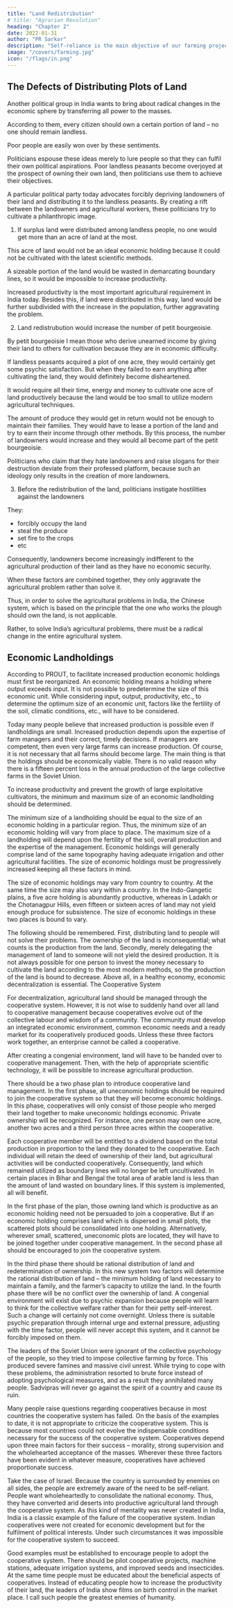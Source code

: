 ```yaml
---
title: "Land Redistribution"
# title: "Agrarian Revolution"
heading: "Chapter 2"
date: 2022-01-31
author: "PR Sarkar"
description: "Self-reliance is the main objective of our farming projects, hence they should be oriented towards production"
image: "/covers/farming.jpg"
icon: "/flags/in.png"
---
```



## The Defects of Distributing Plots of Land

Another political group in India wants to bring about radical changes in the economic sphere by transferring all power to the masses. 

According to them, every citizen should own a certain portion of land – no one should remain landless. 

Poor people are easily won over by these sentiments. 

Politicians espouse these ideas merely to lure people so that they can fulfil their own political aspirations. Poor landless peasants become overjoyed at the prospect of owning their own land, then politicians use them to achieve their objectives.


A particular political party today advocates forcibly depriving landowners of their land and distributing it to the landless peasants. By creating a rift between the landowners and agricultural workers, these politicians try to cultivate a philanthropic image.

<!-- Let us analyse to what extent this approach would be conducive to the overall economic growth of India. First,  -->

1. If surplus land were distributed among landless people, no one would get more than an acre of land at the most. 

This acre of land would not be an ideal economic holding because it could not be cultivated with the latest scientific methods. 

A sizeable portion of the land would be wasted in demarcating boundary lines, so it would be impossible to increase productivity. 

Increased productivity is the most important agricultural requirement in India today. Besides this, if land were distributed in this way, land would be further subdivided with the increase in the population, further aggravating the problem.

2. Land redistrubution would increase the number of petit bourgeoisie. 

By petit bourgeoisie I mean those who derive unearned income by giving their land to others for cultivation because they are in economic difficulty. 

If landless peasants acquired a plot of one acre, they would certainly get some psychic satisfaction. But when they failed to earn anything after cultivating the land, they would definitely become disheartened. 

It would require all their time, energy and money to cultivate one acre of land productively because the land would be too small to utilize modern agricultural techniques. 

The amount of produce they would get in return would not be enough to maintain their families. They would have to lease a portion of the land and try to earn their income through other methods. By this process, the number of landowners would increase and they would all become part of the petit bourgeoisie. 

Politicians who claim that they hate landowners and raise slogans for their destruction deviate from their professed platform, because such an ideology only results in the creation of more landowners.

3. Before the redistribution of the land, politicians instigate hostilities against the landowners

They:
- forcibly occupy the land
- steal the produce
- set fire to the crops
- etc

Consequently, landowners become increasingly indifferent to the agricultural production of their land as they have no economic security. 

When these factors are combined together, they only aggravate the agricultural problem rather than solve it.

Thus, in order to solve the agricultural problems in India, the Chinese system, which is based on the principle that the one who works the plough should own the land, is not applicable. 

Rather, to solve India’s agricultural problems, there must be a radical change in the entire agricultural system.


## Economic Landholdings

According to PROUT, to facilitate increased production economic holdings must first be reorganized. An economic holding means a holding where output exceeds input. It is not possible to predetermine the size of this economic unit. While considering input, output, productivity, etc., to determine the optimum size of an economic unit, factors like the fertility of the soil, climatic conditions, etc., will have to be considered.

Today many people believe that increased production is possible even if landholdings are small. Increased production depends upon the expertise of farm managers and their correct, timely decisions. If managers are competent, then even very large farms can increase production. Of course, it is not necessary that all farms should become large. The main thing is that the holdings should be economically viable. There is no valid reason why there is a fifteen percent loss in the annual production of the large collective farms in the Soviet Union.

To increase productivity and prevent the growth of large exploitative cultivators, the minimum and maximum size of an economic landholding should be determined. 

The minimum size of a landholding should be equal to the size of an economic holding in a particular region. Thus, the minimum size of an economic holding will vary from place to place. The maximum size of a landholding will depend upon the fertility of the soil, overall production and the expertise of the management. Economic holdings will generally comprise land of the same topography having adequate irrigation and other agricultural facilities. The size of economic holdings must be progressively increased keeping all these factors in mind.

The size of economic holdings may vary from country to country. At the same time the size may also vary within a country. In the Indo-Gangetic plains, a five acre holding is abundantly productive, whereas in Ladakh or the Chotanagpur Hills, even fifteen or sixteen acres of land may not yield enough produce for subsistence. The size of economic holdings in these two places is bound to vary.

The following should be remembered. First, distributing land to people will not solve their problems. The ownership of the land is inconsequential; what counts is the production from the land. Secondly, merely delegating the management of land to someone will not yield the desired production. It is not always possible for one person to invest the money necessary to cultivate the land according to the most modern methods, so the production of the land is bound to decrease. Above all, in a healthy economy, economic decentralization is essential.
The Cooperative System

For decentralization, agricultural land should be managed through the cooperative system. However, it is not wise to suddenly hand over all land to cooperative management because cooperatives evolve out of the collective labour and wisdom of a community. The community must develop an integrated economic environment, common economic needs and a ready market for its cooperatively produced goods. Unless these three factors work together, an enterprise cannot be called a cooperative.

After creating a congenial environment, land will have to be handed over to cooperative management. Then, with the help of appropriate scientific technology, it will be possible to increase agricultural production.

There should be a two phase plan to introduce cooperative land management. In the first phase, all uneconomic holdings should be required to join the cooperative system so that they will become economic holdings. In this phase, cooperatives will only consist of those people who merged their land together to make uneconomic holdings economic. Private ownership will be recognized. For instance, one person may own one acre, another two acres and a third person three acres within the cooperative. 

Each cooperative member will be entitled to a dividend based on the total production in proportion to the land they donated to the cooperative. Each individual will retain the deed of ownership of their land, but agricultural activities will be conducted cooperatively. Consequently, land which remained utilized as boundary lines will no longer be left uncultivated. In certain places in Bihar and Bengal the total area of arable land is less than the amount of land wasted on boundary lines. If this system is implemented, all will benefit.

In the first phase of the plan, those owning land which is productive as an economic holding need not be persuaded to join a cooperative. But if an economic holding comprises land which is dispersed in small plots, the scattered plots should be consolidated into one holding. Alternatively, wherever small, scattered, uneconomic plots are located, they will have to be joined together under cooperative management.
In the second phase all should be encouraged to join the cooperative system.

In the third phase there should be rational distribution of land and redetermination of ownership. In this new system two factors will determine the rational distribution of land – the minimum holding of land necessary to maintain a family, and the farmer’s capacity to utilize the land.
In the fourth phase there will be no conflict over the ownership of land. A congenial environment will exist due to psychic expansion because people will learn to think for the collective welfare rather than for their petty self-interest. Such a change will certainly not come overnight. Unless there is suitable psychic preparation through internal urge and external pressure, adjusting with the time factor, people will never accept this system, and it cannot be forcibly imposed on them.

The leaders of the Soviet Union were ignorant of the collective psychology of the people, so they tried to impose collective farming by force. This produced severe famines and massive civil unrest. While trying to cope with these problems, the administration resorted to brute force instead of adopting psychological measures, and as a result they annihilated many people. Sadvipras will never go against the spirit of a country and cause its ruin.

Many people raise questions regarding cooperatives because in most countries the cooperative system has failed. On the basis of the examples to date, it is not appropriate to criticize the cooperative system. This is because most countries could not evolve the indispensable conditions necessary for the success of the cooperative system. Cooperatives depend upon three main factors for their success – morality, strong supervision and the wholehearted acceptance of the masses. Wherever these three factors have been evident in whatever measure, cooperatives have achieved proportionate success.

Take the case of Israel. Because the country is surrounded by enemies on all sides, the people are extremely aware of the need to be self-reliant. People want wholeheartedly to consolidate the national economy. Thus, they have converted arid deserts into productive agricultural land through the cooperative system.
As this kind of mentality was never created in India, India is a classic example of the failure of the cooperative system. Indian cooperatives were not created for economic development but for the fulfilment of political interests. Under such circumstances it was impossible for the cooperative system to succeed.

Good examples must be established to encourage people to adopt the cooperative system. There should be pilot cooperative projects, machine stations, adequate irrigation systems, and improved seeds and insecticides. At the same time people must be educated about the beneficial aspects of cooperatives. Instead of educating people how to increase the productivity of their land, the leaders of India show films on birth control in the market place. I call such people the greatest enemies of humanity.
